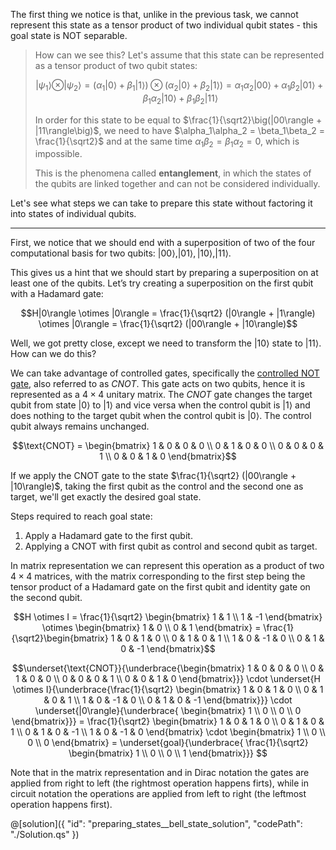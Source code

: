 The first thing we notice is that, unlike in the previous task, we cannot represent this state as a tensor product of two individual qubit states - this goal state is NOT separable. 

> How can we see this? Let's assume that this state can be represented as a tensor product of two qubit states: 
>
> $$|\psi_1\rangle \otimes |\psi_2\rangle = (\alpha_1|0\rangle + \beta_1|1\rangle) \otimes (\alpha_2|0\rangle + \beta_2|1\rangle) = \alpha_1\alpha_2|00\rangle + \alpha_1\beta_2|01\rangle + \beta_1\alpha_2|10\rangle + \beta_1\beta_2|11\rangle$$ 
>
>In order for this state to be equal to $\frac{1}{\sqrt2}\big(|00\rangle + |11\rangle\big)$, we need to have $\alpha_1\alpha_2 = \beta_1\beta_2 = \frac{1}{\sqrt2}$ and at the same time $\alpha_1\beta_2 = \beta_1\alpha_2 = 0$, which is impossible.
>
>This is the phenomena called **entanglement**, in which the states of the qubits are linked together and can not be considered individually.  

Let's see what steps we can take to prepare this state without factoring it into states of individual qubits.

---

First, we notice that we should end with a superposition of two of the four computational basis for two qubits: $|00\rangle, |01\rangle, |10\rangle, |11\rangle$.

This gives us a hint that we should start by preparing a superposition on at least one of the qubits. Let’s try creating a superposition on the first qubit with a Hadamard gate: 

$$H|0\rangle \otimes |0\rangle = \frac{1}{\sqrt2} (|0\rangle + |1\rangle) \otimes |0\rangle = \frac{1}{\sqrt2} (|00\rangle + |10\rangle)$$

Well, we got pretty close, except we need to transform the $|10\rangle$ state to $|11\rangle$.
How can we do this? 

We can take advantage of controlled gates, specifically the [controlled NOT gate](https://en.wikipedia.org/wiki/Controlled_NOT_gate), also referred to as $CNOT$. This gate acts on two qubits, hence it is represented as a $4 \times 4$ unitary matrix. The $CNOT$ gate changes the target qubit from state $|0\rangle$ to $|1\rangle$ and vice versa when the control qubit is $|1\rangle$ and does nothing to the target qubit when the control qubit is $|0\rangle$. The control qubit always remains unchanged. 

$$\text{CNOT} = \begin{bmatrix} 1 & 0 & 0 & 0 \\ 0 & 1 & 0 & 0 \\ 0 & 0 & 0 & 1 \\ 0 & 0 & 1 & 0 \end{bmatrix}$$

If we apply the CNOT gate to the state $\frac{1}{\sqrt2} (|00\rangle + |10\rangle)$, taking the first qubit as the control and the second one as target, we'll get exactly the desired goal state. 
 
Steps required to reach goal state:
1. Apply a Hadamard gate to the first qubit.
2. Applying a CNOT with first qubit as control and second qubit as target.

In matrix representation we can represent this operation as a product of two $4 \times 4$ matrices, with the matrix corresponding to the first step being the tensor product of a Hadamard gate on the first qubit and identity gate on the second qubit.

$$H \otimes I = \frac{1}{\sqrt2} \begin{bmatrix} 1 & 1  \\ 1 & -1 \end{bmatrix} \otimes \begin{bmatrix} 1 & 0  \\ 0 & 1 \end{bmatrix} = 
\frac{1}{\sqrt2}\begin{bmatrix} 1 & 0 & 1 & 0 \\ 0 & 1 & 0 & 1 \\ 1 & 0 & -1 & 0 \\ 0 & 1 & 0 & -1 \end{bmatrix}$$

$$\underset{\text{CNOT}}{\underbrace{\begin{bmatrix} 1 & 0 & 0 & 0 \\ 0 & 1 & 0 & 0 \\ 0 & 0 & 0 & 1 \\ 0 & 0 & 1 & 0 \end{bmatrix}}} 
\cdot 
\underset{H \otimes I}{\underbrace{\frac{1}{\sqrt2} \begin{bmatrix} 1 & 0 & 1 & 0 \\ 0 & 1 & 0 & 1 \\ 1 & 0 & -1 & 0 \\ 0 & 1 & 0 & -1 \end{bmatrix}}}
\cdot
\underset{|0\rangle}{\underbrace{ \begin{bmatrix} 1 \\ 0 \\ 0 \\ 0 \end{bmatrix}}}
= \frac{1}{\sqrt2} \begin{bmatrix} 1 & 0 & 1 & 0 \\ 0 & 1 & 0 & 1 \\ 0 & 1 & 0 & -1 \\ 1 & 0 & -1 & 0 \end{bmatrix}
\cdot
\begin{bmatrix} 1 \\ 0 \\ 0 \\ 0 \end{bmatrix}
= \underset{goal}{\underbrace{ \frac{1}{\sqrt2} \begin{bmatrix} 1 \\ 0 \\ 0 \\ 1 \end{bmatrix}}}
$$

Note that in the matrix representation and in Dirac notation the gates are applied from right to left (the rightmost operation happens firts), while in circuit notation the operations are applied from left to right (the leftmost operation happens first).

@[solution]({
    "id": "preparing_states__bell_state_solution",
    "codePath": "./Solution.qs"
})

